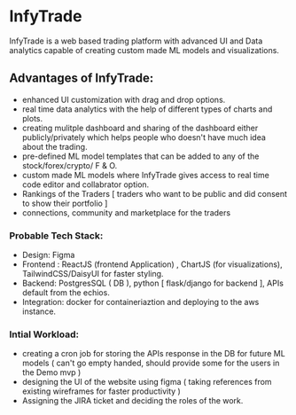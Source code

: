 # InfyTrade
InfyTrade is a web based trading platform with advanced UI and Data analytics capable of creating custom made ML models and visualizations.


## Advantages of InfyTrade:

- enhanced UI customization with drag and drop options.
- real time data analytics with the help of different types of charts and plots.
- creating mulitple dashboard and sharing of the dashboard either publicly/privately which helps people who doesn't have much idea about the trading.
- pre-defined ML model templates that can be added to any of the stock/forex/crypto/ F & O.
- custom made ML models where InfyTrade gives access to real time code editor and collabrator option.
- Rankings of the Traders [ traders who want to be public and did consent to show their portfolio ]
- connections, community and marketplace for the traders


### Probable Tech Stack:

- Design: Figma 
- Frontend : ReactJS (frontend Application) , ChartJS (for visualizations), TailwindCSS/DaisyUI for faster styling.
- Backend: PostgresSQL ( DB ), python [ flask/django for backend ], APIs default from the echios.
- Integration: docker for containeriaztion and deploying to the aws instance.

### Intial Workload:

- creating a cron job for storing the APIs response in the DB for future ML models ( can't go empty handed, should provide some for the users in the Demo mvp )
- designing the UI of the website using figma ( taking references from existing wireframes for faster productivity )
- Assigning the JIRA ticket and deciding the roles of the work.
